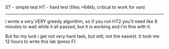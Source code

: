 ST - simple test
HT - hard test (files >64kb, critical to work for van)

---

i wrote a very VERY greedy algorithm, so if you run HT2 you'll need like 8 minutes to wait while it all passed, but it is working and i'm fine with it.

But for my luck i get not very hard task, but still, not the easiest. It took me 12 hours to write this lab (press F)